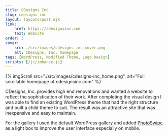 ```yaml
---
title: CDesigns Inc.
slug: cdesigns-inc
layout: layouts/post.njk
link:
    href: https://cdesignsinc.com
    text: Website
order: 3
cover:
    src: ./src/images/cdesigns-inc_cover.png
    alt: CDesigns, Inc. homepage
tags: [WordPress, Modified Theme, Logo Design]
scripts: [/js/imhance.js]
---
```

{% imgScroll src="./src/images/cdesigns-inc_home.png", alt="Full scrollable homepage of cdesignsinc.com" %}

CDesigns, Inc. provides high end renovations and wanted a website to reflect the sophistication of their work. After completing the visual design I was able to find an existing WordPress theme that had the right structure and built a child theme to suit. The result was an attractive site that was inexpensive and easy to maintain.

For the gallery I used the default WordPress gallery and added [PhotoSwipe](https://photoswipe.com) as a light box to improve the user interface especially on mobile.
